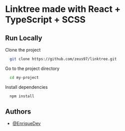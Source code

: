 # Linktree made with React + TypeScript + SCSS


## Run Locally

Clone the project

```bash
  git clone https://github.com/zeus97/linktree.git
```

Go to the project directory

```bash
  cd my-project
```

Install dependencies

```bash
  npm install
```




## Authors

- [@EnriqueDev](https://github.com/zeus97)


